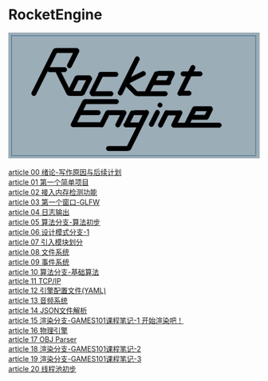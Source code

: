 # RocketEngine

![Logo](Logo/LOGO-3.png "Logo")

[article 00 绪论-写作原因与后续计划](Document/article_00/article_00.md)<br>
[article 01 第一个简单项目](Document/article_01/article_01.md)<br>
[article 02 接入内存检测功能](Document/article_02/article_02.md)<br>
[article 03 第一个窗口-GLFW](Document/article_03/article_03.md)<br>
[article 04 日志输出](Document/article_04/article_04.md)<br>
[article 05 算法分支-算法初步](Document/article_05/article_05.md)<br>
[article 06 设计模式分支-1](Document/article_06/article_06.md)<br>
[article 07 引入模块划分](Document/markdown/article_07/article_07.md)<br>
[article 08 文件系统](Document/markdown/article_08/article_08.md)<br>
[article 09 事件系统](Document/markdown/article_09/article_09.md)<br>
[article 10 算法分支-基础算法](Document/markdown/article_10/article_10.md)<br>
[article 11 TCP/IP](Document/markdown/article_11/article_11.md)<br>
[article 12 引擎配置文件(YAML)](Document/markdown/article_12/article_12.md)<br>
[article 13 音频系统](Document/markdown/article_13/article_13.md)<br>
[article 14 JSON文件解析](Document/markdown/article_14/article_14.md)<br>
[article 15 渲染分支-GAMES101课程笔记-1 开始渲染吧！](Document/markdown/article_15/article_15.md)<br>
[article 16 物理引擎](Document/markdown/article_16/article_16.md)<br>
[article 17 OBJ Parser](Document/markdown/article_17/article_17.md)<br>
[article 18 渲染分支-GAMES101课程笔记-2](Document/markdown/article_18/article_18.md)<br>
[article 19 渲染分支-GAMES101课程笔记-3](Document/markdown/article_19/article_19.md)<br>
[article 20 线程池初步](Document/markdown/article_20/article_20.md)<br>
